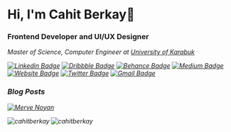 <h1>Hi, I'm Cahit Berkay👋</h1>
<h3>Frontend Developer and UI/UX Designer</h3>

<em>Master of Science, Computer Engineer at <a href="https://unika.edu.tr">University of Karabuk</a>

[![Linkedin Badge](https://img.shields.io/badge/-cahitberkay-blue?style=flat&logo=Linkedin&logoColor=white&link=https://www.linkedin.com/in/cahitberkay/)](https://www.linkedin.com/in/cahitberkay/)
[![Dribbble Badge](https://img.shields.io/badge/-cahitberkay-ff69b4?style=flat&labelColor=ff69b4&logo=Dribbble&logoColor=white&link=https://dribbble.com/cahitberkay)](https://dribbble.com/@cahitberkay)
[![Behance Badge](https://img.shields.io/badge/-cahitberkay-blue?style=flat&labelColor=b&logo=Behance&link=https://behance.net/cahitberkay)](https://behance.net/@cahitberkay)
[![Medium Badge](https://img.shields.io/badge/-cahitberkay-000000?style=flat&labelColor=000000&logo=Medium&link=https://medium.com/@cahitberkay)](https://medium.com/@cahitberkay)
[![Website Badge](https://img.shields.io/badge/-cahitberkaykazangirler.com-blue?style=flat&logo=Google-Chrome&logoColor=white&link=https://cahitberkaykazangirler.com&color=0000ff)](https://cahitberkaykazangirler.com) [![Twitter Badge](https://img.shields.io/badge/cahitberkay26-1ca0f1?style=flat&labelColor=1ca0f1&logo=twitter&logoColor=white&link=https://twitter.com/cahitberkay26)](https://twitter.com/cahitberkay26)
[![Gmail Badge](https://img.shields.io/badge/-cahitberkaykazangirler-c14438?style=flat&logo=Gmail&logoColor=white&link=mailto:cahitberkaykazangirler@gmail.com&color=blueviolet)](mailto:cahitberkaykazangirler@gmail.com)

   
### Blog Posts
<!-- BLOG-POST-LIST:START -->
[![Merve Noyan](https://github-readme-medium.vercel.app/?username=cahitberkay)](https://medium.com/@cahitberkay)
<!-- BLOG-POST-LIST:END -->

 <p><img align="left" src="https://github-readme-stats.vercel.app/api/top-langs/?username=cahitberkay&layout=compact&hide=html" alt="cahitberkay"/></p>

<p><img align="center" src="https://github-readme-stats.vercel.app/api?username=cahitberkay&show_icons=true" alt="cahitberkay" /></p>
